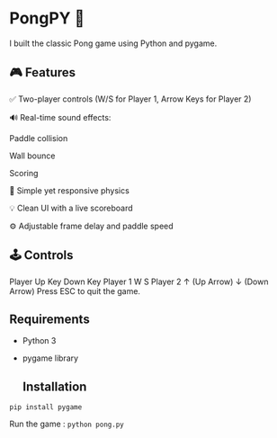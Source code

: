 # PongPY 🏓

I built the classic Pong game using Python and pygame. 

## 🎮 Features

✅ Two-player controls (W/S for Player 1, Arrow Keys for Player 2)

🔊 Real-time sound effects:

Paddle collision

Wall bounce

Scoring

🧠 Simple yet responsive physics

💡 Clean UI with a live scoreboard

⚙️ Adjustable frame delay and paddle speed

## 🕹️ Controls
Player	Up Key	Down Key
Player 1	W	S
Player 2	↑ (Up Arrow)	↓ (Down Arrow)
Press ESC to quit the game.

## Requirements
- Python 3
- pygame library

  ## Installation
  
`pip install pygame`

Run the game : `python pong.py`

